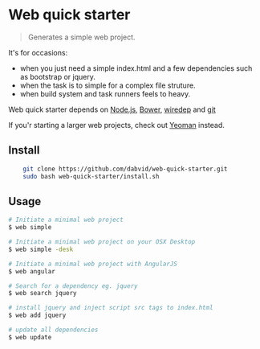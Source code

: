 # Web quick starter

> Generates a simple web project.

It's for occasions:

* when you just need a simple index.html and a few dependencies such as bootstrap or jquery.
* when the task is to simple for a complex file struture.
* when build system and task runners feels to heavy.

Web quick starter depends on [Node.js](http://nodejs.org/), [Bower](http://bower.io), [wiredep](https://github.com/taptapship/wiredep) and [git](http://git-scm.com/)

If you'r starting a larger web projects, check out [Yeoman](http://yeoman.io/) instead.

## Install

```sh
    git clone https://github.com/dabvid/web-quick-starter.git
    sudo bash web-quick-starter/install.sh
```

## Usage

```sh
# Initiate a minimal web project
$ web simple

# Initiate a minimal web project on your OSX Desktop
$ web simple -desk

# Initiate a minimal web project with AngularJS
$ web angular

# Search for a dependency eg. jquery
$ web search jquery

# install jquery and inject script src tags to index.html
$ web add jquery

# update all dependencies
$ web update
```
